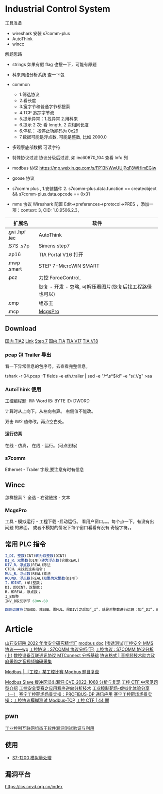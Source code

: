 # Industrial Control System

工具准备

- wireshark 安装 s7comm-plus
- AutoThink
- wincc

解题思路

- strings 如果有假 flag 也搜一下，可能有原题
- 科来网络分析系统 查一下包
- common

  - 1.筛选协议
  - 2.看长度
  - 3.宽字节和普通字节都搜索
  - 4.TCP 追踪字节流
  - 5.提示异常：1.找异常 2.用科来
  - 6.提示 2 次: 看 length, 2 次相同长度
  - 6.停机： 找停止功能码为 0x29
  - 7.数据可能是浮点数, 可能是整数, 比如 2000.0

- 多观察底部数据 可读字符
- 特殊协议过滤 协议分级后过滤, 如 iec60870_104 查看 Info 列
- modbus 协议 https://mp.weixin.qq.com/s/FP13NWwUUjPqF8WHlmEGiw
- goose 协议
- s7comm plus , 1.安装插件 2. s7comm-plus.data.function == createobject && s7comm-plus.data.opcode == 0x31
- mms 协议 Wireshark 配置 Edit->preferences->protocol->PRES ，添加一项：context: 3, OID: 1.0.9506.2.3，

| 扩展名         | 软件                                                     |
| -------------- | -------------------------------------------------------- |
| .gvi .hpf .iec | AutoThink                                                |
| .S7S .s7p      | Simens step7                                             |
| .ap16          | TIA Portal V16 打开                                      |
| .mwp .smart    | STEP 7-MicroWIN SMART                                    |
| .pcz           | 力控 ForceControl,                                       |
|                | 恢复 - 开发 - 忽略, 可解压看图片(恢复后找工程路径也可以) |
| .cmp           | 组态王                                                   |
| .mcp           | [McgsPro ](https://mcgs.lanzoue.com/b01kua46h)           |

## Download

[国内 TIA2](https://www.jb51.net/softs/847765.html)
[Link](https://plc4me.com/download-tia-portal-v18-full-googledrive/)
[Step 7](https://plc247.com/download-step-7-microwin-smart-v2-7-googledrive/)
[国内 TIA](https://www.xuezdh.com/pinpai/siemens/1898.html)
[TIA V17](https://support.industry.siemens.com/cs/document/109784440/simatic-step-7-incl-safety-s7-plcsim-and-wincc-v17-trial-download?dti=0&lc=en-WW)
[TIA V18](https://support.industry.siemens.com/cs/document/109807109/simatic-step-7-incl-safety-s7-plcsim-and-wincc-v18-trial-download?dti=0&lc=en-WW)

### pcap 包 Trailer 导出

看一下异常信息的包序号，去查看完整信息。

tshark -r 04.pcap -T fields -e eth.trailer | sed -e "/^\s\*$/d" -e "s/://g" >aa

### AutoThink 使用

工控编程题:
IW: Word
IB: BYTE
ID: DWORD

计算时从上向下，从左向右算。 右侧值不能改。

双击 IW2 值修改。再点空白处。

#### 运行仿真

在线 - 仿真， 在线 - 运行。(可点图标)

### s7comm

Ethernet - Trailer 字段,要注意有时有信息

## Wincc

怎样搜索？ 全选 - 右键链接 - 文本

### McgsPro

工具 - 模拟运行 - 工程下载 -启动运行。 看用户窗口。。。每个点一下。有没有出问题 的界面。
或者不模拟的情况下每个窗口看看有没有 奇怪字符。。

## 常用 PLC 指令

```ts
I_DI，整数(INT)转为双整数(DINT)
DI_R，双整数(DINT)转为浮点数(实数REAL)
DIV_R，浮点数(REAL)除法
CTCH，未找到这条指令；
MUL_R，浮点数(REAL)乘法
ROUND，浮点数(REAL)取整为双整数(DINT)
I，即INT，(单)整数；
DI，即DINT，双整数；
R，即REAL，浮点数；
I_B取整
INV_B取反字节 60=>-60

四则运算符(加ADD、减SUB、乘MUL、除DIV)之后加“_I”，就是对整数进行运算；加“_DI”，就是对双整数进行算；加“_R”，就是对浮点数进行运算。
```

# Article

[山石安研院 2022 年度安全研究精华汇](https://mp.weixin.qq.com/s/ubqxSpW3XxM4bcSj9_EHXA)
[modbus doc](https://openplcproject.com/docs/2-5-modbus-addressing/)
[[渗透测试]工控安全 MMS 协议——wp](https://mp.weixin.qq.com/s/XJTdhfWI-gN8518G-Nktzw)
[工控协议 : S7COMM 协议分析(下)](https://mp.weixin.qq.com/s/O9PGN4XXijgSa8u4YSpSsQ)
[工控协议 : S7COMM 协议分析(上)](https://mp.weixin.qq.com/s/mXKBGiq8mjfOivcRrI4-CQ)
[数控设备互联通讯协议 MTConnect 分析基础](https://mp.weixin.qq.com/s/5ZBno2uU0qOlGEHyNj4yCw)
[协议格式 | 音视频技术助力政府采购之音视频编码采集](https://mp.weixin.qq.com/s/Ux-U148Akl_zdY_VlyxPug)

[Modbus | 『工控』某工控比赛 Modbus 题目复盘](https://mp.weixin.qq.com/s/sOHJDV7wDb9FQbSxjQkTBw)

[Modbus Slave 缓冲区溢出漏洞 CVE-2022-1068 分析与复现](https://mp.weixin.qq.com/s/5InTTej26aDFzQgB8l6MHw)
[工控 CTF 中常见题型介绍](https://mp.weixin.qq.com/s/LW0jQAoD5VLygHyooyUXlw)
[工控安全竞赛之应用程序逆向分析技术](https://mp.weixin.qq.com/s/6sb6q0959Nb-Z1eTi5Uprg)
[工业控制靶场-虚拟化体验分享（一）](https://mp.weixin.qq.com/s/Q26EpfVOsPKXzVFVoIPbqQ)
[赛宁工控靶场场景实操：PROFIBUS-DP 通讯应用](https://mp.weixin.qq.com/s/RipAkH0-rHOljNpRkoDIsw)
[赛宁工控靶场场景实操：工控协议模糊测试 Modbus-TCP](https://mp.weixin.qq.com/s/rmkuNLk4HLS9sm9YHCVlBQ)
[工控 CTF | 44 期](https://mp.weixin.qq.com/s/h_ptEqT4NJYszJOoX8dqVA)
## pwn
[工业控制互联网组态王软件漏洞测试验证与利用](https://mp.weixin.qq.com/s/vYAl31hpbhZlvRJjJdQlnA)

## 使用

- [S7-1200 模拟量处理](https://mp.weixin.qq.com/s/9Y_SVgVdAQG6ffCCTIy4cQ)

## 漏洞平台

https://ics.cnvd.org.cn/index
